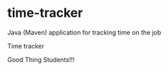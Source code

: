 # time-tracker
Java (Maven) application for tracking time on the job

Time tracker

Good Thing Students!!!
